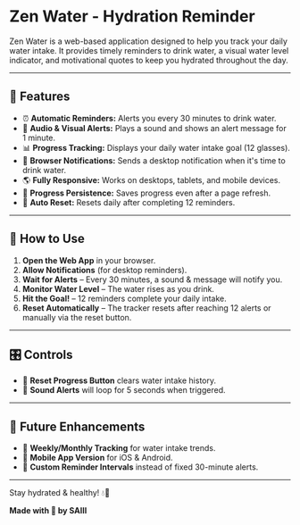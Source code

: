 # Zen Water - Hydration Reminder

Zen Water is a web-based application designed to help you track your daily water intake. It provides timely reminders to drink water, a visual water level indicator, and motivational quotes to keep you hydrated throughout the day. 

---

## 🌊 Features
- ⏰ **Automatic Reminders:** Alerts you every 30 minutes to drink water.
- 🔔 **Audio & Visual Alerts:** Plays a sound and shows an alert message for 1 minute.
- 📊 **Progress Tracking:** Displays your daily water intake goal (12 glasses).
- 📢 **Browser Notifications:** Sends a desktop notification when it's time to drink water.
- 🌎 **Fully Responsive:** Works on desktops, tablets, and mobile devices.
- 💾 **Progress Persistence:** Saves progress even after a page refresh.
- 🔄 **Auto Reset:** Resets daily after completing 12 reminders.

---

## 🚀 How to Use
1. **Open the Web App** in your browser.
2. **Allow Notifications** (for desktop reminders).
3. **Wait for Alerts** – Every 30 minutes, a sound & message will notify you.
4. **Monitor Water Level** – The water rises as you drink.
5. **Hit the Goal!** – 12 reminders complete your daily intake.
6. **Reset Automatically** – The tracker resets after reaching 12 alerts or manually via the reset button.

---

## 🎛️ Controls
- 🔘 **Reset Progress Button** clears water intake history.
- 🔕 **Sound Alerts** will loop for 5 seconds when triggered.

---

## 📌 Future Enhancements
- 📅 **Weekly/Monthly Tracking** for water intake trends.
- 📲 **Mobile App Version** for iOS & Android.
- 🧊 **Custom Reminder Intervals** instead of fixed 30-minute alerts.

---

Stay hydrated & healthy! 💧🥤

**Made with 💛 by SAIII**
